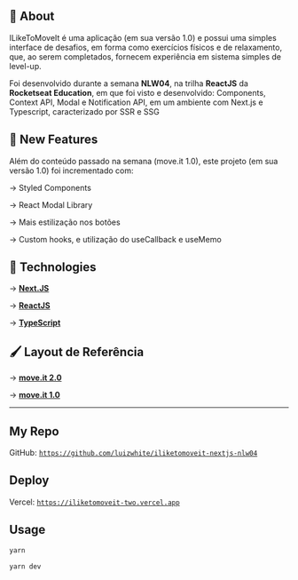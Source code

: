 ## 📖 About
ILikeToMoveIt é uma aplicação (em sua versão 1.0) e possui uma simples interface de desafios, em forma como exercícios físicos e de relaxamento, que, ao serem completados, fornecem experiência em sistema simples de level-up.

Foi desenvolvido durante a semana **NLW04**, na trilha **ReactJS** da **Rocketseat Education**, em que foi visto e desenvolvido:
Components, Context API, Modal e Notification API, em um ambiente com Next.js e Typescript, caracterizado por SSR e SSG

## 🔨 New Features
Além do conteúdo passado na semana (move.it 1.0), este projeto (em sua versão 1.0) foi incrementado com:

→ Styled Components

→ React Modal Library

→ Mais estilização nos botões

→ Custom hooks, e utilização do useCallback e useMemo

## 🚀 Technologies
→ [**Next.JS**](https://nextjs.org/)

→ [**ReactJS**](https://reactjs.org/)

→ [**TypeScript**](https://www.typescriptlang.org/)

## 🖌️ Layout de Referência
→ [**move.it 2.0**](https://www.figma.com/file/vRbW1u0CEZuG2zE6bU5qLg/Move.it-2.0/duplicate)

→ [**move.it 1.0**](https://www.figma.com/file/ge20pu3ofMOKoliUyKx1Nl/Move.it-1.0/duplicate)

-----
## My Repo
GitHub: [`https://github.com/luizwhite/iliketomoveit-nextjs-nlw04`](https://github.com/luizwhite/iliketomoveit-nextjs-nlw04)

## Deploy
Vercel: [`https://iliketomoveit-two.vercel.app`](https://iliketomoveit-two.vercel.app)

## Usage
```bash
yarn

yarn dev
```
